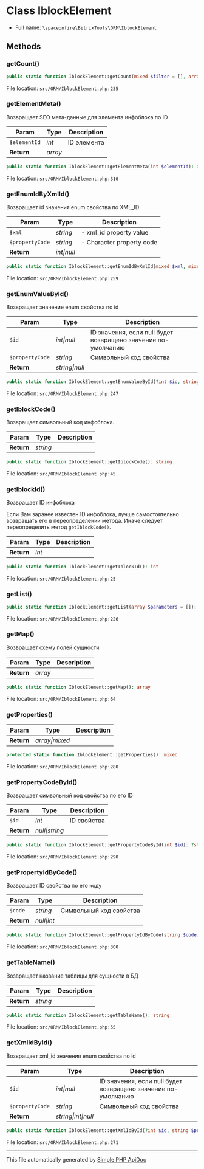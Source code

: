 # Class IblockElement

-   Full name: `\spaceonfire\BitrixTools\ORM\IblockElement`

## Methods

### getCount()

```php
public static function IblockElement::getCount(mixed $filter = [], array $cache = []): mixed
```

File location: `src/ORM/IblockElement.php:235`

### getElementMeta()

Возвращает SEO мета-данные для элемента инфоблока по ID

| Param        | Type    | Description |
| ------------ | ------- | ----------- |
| `$elementId` | _int_   | ID элемента |
| **Return**   | _array_ |             |

```php
public static function IblockElement::getElementMeta(int $elementId): array
```

File location: `src/ORM/IblockElement.php:310`

### getEnumIdByXmlId()

Возвращает id значения enum свойства по XML_ID

| Param           | Type            | Description               |
| --------------- | --------------- | ------------------------- |
| `$xml`          | _string_        | - xml_id property value   |
| `$propertyCode` | _string_        | - Character property code |
| **Return**      | _int&#124;null_ |                           |

```php
public static function IblockElement::getEnumIdByXmlId(mixed $xml, mixed $propertyCode): ?int
```

File location: `src/ORM/IblockElement.php:259`

### getEnumValueById()

Возвращает значение enum свойства по id

| Param           | Type               | Description                                                   |
| --------------- | ------------------ | ------------------------------------------------------------- |
| `$id`           | _int&#124;null_    | ID значения, если null будет возвращено значение по-умолчанию |
| `$propertyCode` | _string_           | Символьный код свойства                                       |
| **Return**      | _string&#124;null_ |                                                               |

```php
public static function IblockElement::getEnumValueById(?int $id, string $propertyCode): ?string
```

File location: `src/ORM/IblockElement.php:247`

### getIblockCode()

Возвращает символьный код инфоблока.

| Param      | Type     | Description |
| ---------- | -------- | ----------- |
| **Return** | _string_ |             |

```php
public static function IblockElement::getIblockCode(): string
```

File location: `src/ORM/IblockElement.php:45`

### getIblockId()

Возвращает ID инфоблока

Если Вам заранее известен ID инфоблока, лучше самостоятельно возвращать его в переопределении
метода. Иначе следует переопределить метод `getIblockCode()`.

| Param      | Type  | Description |
| ---------- | ----- | ----------- |
| **Return** | _int_ |             |

```php
public static function IblockElement::getIblockId(): int
```

File location: `src/ORM/IblockElement.php:25`

### getList()

```php
public static function IblockElement::getList(array $parameters = []): mixed
```

File location: `src/ORM/IblockElement.php:226`

### getMap()

Возвращает схему полей сущности

| Param      | Type    | Description |
| ---------- | ------- | ----------- |
| **Return** | _array_ |             |

```php
public static function IblockElement::getMap(): array
```

File location: `src/ORM/IblockElement.php:64`

### getProperties()

| Param      | Type               | Description |
| ---------- | ------------------ | ----------- |
| **Return** | _array&#124;mixed_ |             |

```php
protected static function IblockElement::getProperties(): mixed
```

File location: `src/ORM/IblockElement.php:280`

### getPropertyCodeById()

Возвращает символьный код свойства по его ID

| Param      | Type               | Description |
| ---------- | ------------------ | ----------- |
| `$id`      | _int_              | ID свойства |
| **Return** | _null&#124;string_ |             |

```php
public static function IblockElement::getPropertyCodeById(int $id): ?string
```

File location: `src/ORM/IblockElement.php:290`

### getPropertyIdByCode()

Возвращает ID свойства по его коду

| Param      | Type            | Description             |
| ---------- | --------------- | ----------------------- |
| `$code`    | _string_        | Символьный код свойства |
| **Return** | _null&#124;int_ |                         |

```php
public static function IblockElement::getPropertyIdByCode(string $code): ?int
```

File location: `src/ORM/IblockElement.php:300`

### getTableName()

Возвращает название таблицы для сущности в БД

| Param      | Type     | Description |
| ---------- | -------- | ----------- |
| **Return** | _string_ |             |

```php
public static function IblockElement::getTableName(): string
```

File location: `src/ORM/IblockElement.php:55`

### getXmlIdById()

Возвращает xml_id значения enum свойства по id

| Param           | Type                        | Description                                                   |
| --------------- | --------------------------- | ------------------------------------------------------------- |
| `$id`           | _int&#124;null_             | ID значения, если null будет возвращено значение по-умолчанию |
| `$propertyCode` | _string_                    | Символьный код свойства                                       |
| **Return**      | _string&#124;int&#124;null_ |                                                               |

```php
public static function IblockElement::getXmlIdById(?int $id, string $propertyCode): mixed
```

File location: `src/ORM/IblockElement.php:271`

---

This file automatically generated by [Simple PHP ApiDoc](https://github.com/spaceonfire/simple-php-apidoc)
